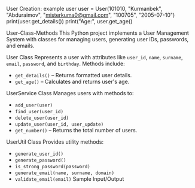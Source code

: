 User Creation: example user
user = User(101010, "Kurmanbek", "Abduraimov", "misterkuma0@gmail.com", "100705", "2005-07-10")
print(user.get_details())
print("Age:", user.get_age()

User-Class-Methods
This Python project implements a User Management System with classes for managing users, generating user IDs, passwords, and emails.



User Class
Represents a user with attributes like `user_id`, `name`, `surname`, `email`, `password`, and `birthday`. Methods include:
- `get_details()` – Returns formatted user details.
- `get_age()` – Calculates and returns user's age.

UserService Class
Manages users with methods to:
- `add_user(user)`
- `find_user(user_id)`
- `delete_user(user_id)`
- `update_user(user_id, user_update)`
- `get_number()` – Returns the total number of users.

UserUtil Class
Provides utility methods:
- `generate_user_id()`
- `generate_password()`
- `is_strong_password(password)`
- `generate_email(name, surname, domain)`
- `validate_email(email)`
Sample Input/Output

